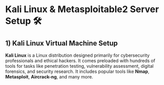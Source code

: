 # Kali Linux & Metasploitable2 Server Setup 🛠️

## 1) Kali Linux Virtual Machine Setup

**Kali Linux** is a Linux distribution designed primarily for cybersecurity professionals and ethical hackers. It comes preloaded with hundreds of tools for tasks like penetration testing, vulnerability assessment, digital forensics, and security research. It includes popular tools like **Nmap**, **Metasploit**, **Aircrack-ng**, and many more.
